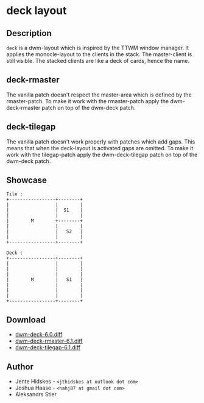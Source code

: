 deck layout
===========

Description
-----------
`deck` is a dwm-layout which is inspired by the TTWM window manager.
It applies the monocle-layout to the clients in the stack.
The master-client is still visible. The stacked clients are like
a deck of cards, hence the name.

deck-rmaster
------------
The vanilla patch doesn't respect the master-area which is defined by
the rmaster-patch. To make it work with the rmaster-patch apply the
dwm-deck-rmaster patch on top of the dwm-deck patch.

deck-tilegap
------------
The vanilla patch doesn't work properly with patches which add gaps.
This means that when the deck-layout is activated gaps are omitted.
To make it work with the tilegap-patch apply the dwm-deck-tilegap patch
on top of the dwm-deck patch.

Showcase
--------

	Tile :
	+-----------------+--------+
	|                 |        |
	|                 |  S1    |
	|                 |        |
	|        M        +--------+
	|                 |        |
	|                 |   S2   |
	|                 |        |
	+-----------------+--------+

	Deck :
	+-----------------+--------+
	|                 |        |
	|                 |        |
	|                 |        |
	|        M        |   S1   |
	|                 |        |
	|                 |        |
	|                 |        |
	+-----------------+--------+

Download
--------
* [dwm-deck-6.0.diff](dwm-deck-6.0.diff)
* [dwm-deck-rmaster-6.1.diff](dwm-deck-rmaster-6.1.diff)
* [dwm-deck-tilegap-6.1.diff](dwm-deck-tilegap-6.1.diff)

Author
------
* Jente Hidskes - `<jthidskes at outlook dot com>`
* Joshua Haase - `<hahj87 at gmail dot com>`
* Aleksandrs Stier
